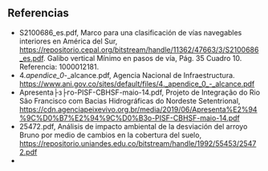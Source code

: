 ## Referencias

* S2100686_es.pdf, Marco para una clasificación de vías navegables interiores en América del Sur, https://repositorio.cepal.org/bitstream/handle/11362/47663/3/S2100686_es.pdf. Galibo vertical Mínimo en pasos de vía, Pág. 35 Cuadro 10. Referencia: 1000012181.
* 4._apendice_0_-_alcance.pdf, Agencia Nacional de Infraestructura. https://www.ani.gov.co/sites/default/files/4._apendice_0_-_alcance.pdf
* Apresenta├з├гo-PISF-CBHSF-maio-14.pdf, Projeto de Integração do Rio São Francisco com Bacias Hidrográficas do Nordeste Setentrional, https://cdn.agenciapeixevivo.org.br/media/2019/06/Apresenta%E2%94%9C%D0%B7%E2%94%9C%D0%B3o-PISF-CBHSF-maio-14.pdf
* 25472.pdf, Análisis de impacto ambiental de la desviación del arroyo Bruno por medio de cambios en la cobertura del suelo, https://repositorio.uniandes.edu.co/bitstream/handle/1992/55453/25472.pdf
* 